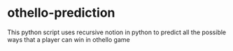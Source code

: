 # othello-prediction
This python script uses recursive notion in python to predict all the possible ways that a player can win in othello game
